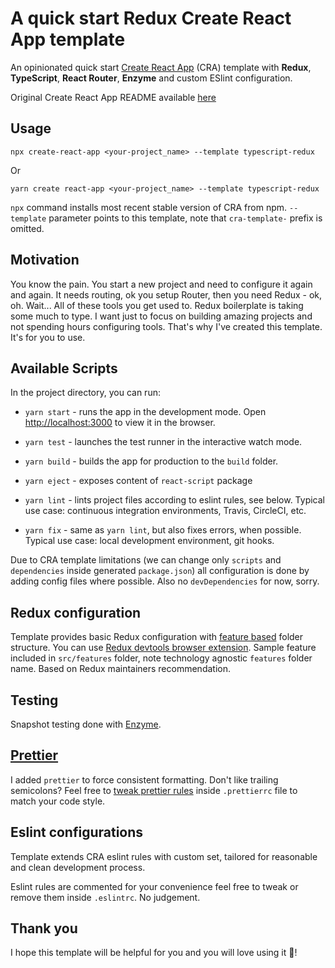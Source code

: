 # A quick start Redux Create React App template

An opinionated quick start [Create React App](https://github.com/facebook/create-react-app) (CRA) template with **Redux**, **TypeScript**, **React Router**, **Enzyme** and custom ESlint configuration.

Original Create React App README available [here](./README_CRA.md)

## Usage

`npx create-react-app <your-project_name> --template typescript-redux`

Or

`yarn create react-app <your-project_name> --template typescript-redux`

`npx` command installs most recent stable version of CRA from npm. `--template` parameter points to this template, note that `cra-template-` prefix is omitted.

## Motivation

You know the pain. You start a new project and need to configure it again and again. It needs routing, ok you setup Router, then you need Redux - ok, oh. Wait... All of these tools you get used to. Redux boilerplate is taking some much to type. I want just to focus on building amazing projects and not spending hours configuring tools. That's why I've created this template. It's for you to use.

## Available Scripts

In the project directory, you can run:

- `yarn start` - runs the app in the development mode. Open [http://localhost:3000](http://localhost:3000) to view it in the browser.

- `yarn test` - launches the test runner in the interactive watch mode.

- `yarn build` - builds the app for production to the `build` folder.

- `yarn eject` - exposes content of `react-script` package

- `yarn lint` - lints project files according to eslint rules, see below. Typical use case: continuous integration environments, Travis, CircleCI, etc.

- `yarn fix` - same as `yarn lint`, but also fixes errors, when possible. Typical use case: local development environment, git hooks.

Due to CRA template limitations (we can change only `scripts` and `dependencies` inside generated `package.json`) all configuration is done by adding config files where possible. Also no `devDependencies` for now, sorry.

## Redux configuration

Template provides basic Redux configuration with [feature based](https://redux.js.org/style-guide/style-guide/#structure-files-as-feature-folders-or-ducks) folder structure. You can use [Redux devtools browser extension](http://extension.remotedev.io/). Sample feature included in `src/features` folder, note technology agnostic `features` folder name. Based on Redux maintainers recommendation.

## Testing

Snapshot testing done with [Enzyme](https://airbnb.io/enzyme/).

## [Prettier](https://prettier.io/)

I added `prettier` to force consistent formatting. Don't like trailing semicolons? Feel free to [tweak prettier rules](https://prettier.io/docs/en/configuration.html) inside `.prettierrc` file to match your code style.

## Eslint configurations

Template extends CRA eslint rules with custom set, tailored for reasonable and clean development process.

Eslint rules are commented for your convenience feel free to tweak or remove them inside `.eslintrc`. No judgement.

## Thank you

I hope this template will be helpful for you and you will love using it 💖!
